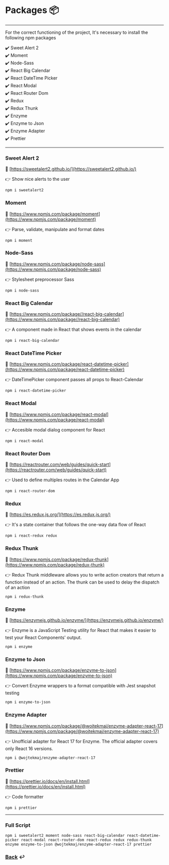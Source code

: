 # Packages :package:

---

For the correct functioning of the project, It's necessary to install the following npm packages

:heavy_check_mark: Sweet Alert 2  
:heavy_check_mark: Moment  
:heavy_check_mark: Node-Sass  
:heavy_check_mark: React Big Calendar  
:heavy_check_mark: React DateTime Picker  
:heavy_check_mark: React Modal  
:heavy_check_mark: React Router Dom  
:heavy_check_mark: Redux  
:heavy_check_mark: Redux Thunk  
:heavy_check_mark: Enzyme  
:heavy_check_mark: Enzyme to Json  
:heavy_check_mark: Enzyme Adapter  
:heavy_check_mark: Prettier

---

### Sweet Alert 2

:link: [https://sweetalert2.github.io/](https://sweetalert2.github.io/)

:point_right: Show nice alerts to the user

```javascript=16
npm i sweetalert2
```

### Moment

:link: [https://www.npmjs.com/package/moment](https://www.npmjs.com/package/moment)

:point_right: Parse, validate, manipulate and format dates

```javascript=16
npm i moment
```

### Node-Sass

:link: [https://www.npmjs.com/package/node-sass](https://www.npmjs.com/package/node-sass)

:point_right: Stylesheet preprocessor Sass

```javascript=16
npm i node-sass
```

### React Big Calendar

:link: [https://www.npmjs.com/package//react-big-calendar](https://www.npmjs.com/package//react-big-calendar)

:point_right: A component made in React that shows events in the calendar

```javascript=16
npm i react-big-calendar
```

### React DateTime Picker

:link: [https://www.npmjs.com/package/react-datetime-picker](https://www.npmjs.com/package/react-datetime-picker)

:point_right: DateTimePicker component passes all props to React-Calendar

```javascript=16
npm i react-datetime-picker
```

### React Modal

:link: [https://www.npmjs.com/package/react-modal](https://www.npmjs.com/package/react-modal)

:point_right: Accesible modal dialog component for React

```javascript=16
npm i react-modal
```

### React Router Dom

:link: [https://reactrouter.com/web/guides/quick-start](https://reactrouter.com/web/guides/quick-start)

:point_right: Used to define multiples routes in the Calendar App

```javascript=16
npm i react-router-dom
```

### Redux

:link: [https://es.redux.js.org/](https://es.redux.js.org/)

:point_right: It's a state container that follows the one-way data flow of React

```javascript=16
npm i react-redux redux
```

### Redux Thunk

:link: [https://www.npmjs.com/package/redux-thunk](https://www.npmjs.com/package/redux-thunk)

:point_right: Redux Thunk middleware allows you to write action creators that return a function instead of an action. The thunk can be used to delay the dispatch of an action

```javascript=16
npm i redux-thunk
```

### Enzyme

:link: [https://enzymejs.github.io/enzyme/](https://enzymejs.github.io/enzyme/)

:point_right: Enzyme is a JavaScript Testing utility for React that makes it easier to test your React Components' output.

```javascript=16
npm i enzyme
```

### Enzyme to Json

:link: [https://www.npmjs.com/package/enzyme-to-json](https://www.npmjs.com/package/enzyme-to-json)

:point_right: Convert Enzyme wrappers to a format compatible with Jest snapshot testing

```javascript=16
npm i enzyme-to-json
```

### Enzyme Adapter

:link: [https://www.npmjs.com/package/@wojtekmaj/enzyme-adapter-react-17](https://www.npmjs.com/package/@wojtekmaj/enzyme-adapter-react-17)

:point_right: Unofficial adapter for React 17 for Enzyme. The official adapter covers only React 16 versions.

```javascript=16
npm i @wojtekmaj/enzyme-adapter-react-17
```

### Prettier

:link: [https://prettier.io/docs/en/install.html](https://prettier.io/docs/en/install.html)

:point_right: Code formatter

```javascript=16
npm i prettier
```

---

### Full Script

```javascript=16
npm i sweetalert2 moment node-sass react-big-calendar react-datetime-picker react-modal react-router-dom react-redux redux redux-thunk enzyme enzyme-to-json @wojtekmaj/enzyme-adapter-react-17 prettier
```

### [Back](../README.md) :leftwards_arrow_with_hook:
